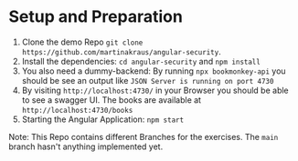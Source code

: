 # Setup and Preparation
1. Clone the demo Repo `git clone https://github.com/martinakraus/angular-security`.
2. Install the dependencies: `cd angular-security` and `npm install`
3. You also need a dummy-backend: By running `npx bookmonkey-api` you should be see an output like `JSON Server is running on port 4730`
4. By visiting `http://localhost:4730/` in your Browser you should be able to see a swagger UI. The books are available at `http://localhost:4730/books`
5. Starting the Angular Application: `npm start`

Note: This Repo contains different Branches for the exercises. The `main` branch hasn't anything implemented yet.

